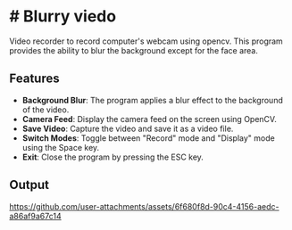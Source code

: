 # # Blurry viedo
Video recorder to record computer's webcam using opencv. This program provides the ability to blur the background except for the face area. 

## Features

- **Background Blur**: The program applies a blur effect to the background of the video.
- **Camera Feed**: Display the camera feed on the screen using OpenCV.
- **Save Video**: Capture the video and save it as a video file.
- **Switch Modes**: Toggle between "Record" mode and "Display" mode using the Space key.
- **Exit**: Close the program by pressing the ESC key.

## Output

https://github.com/user-attachments/assets/6f680f8d-90c4-4156-aedc-a86af9a67c14
